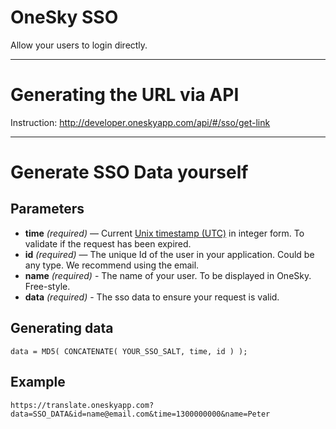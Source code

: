 # OneSky SSO
Allow your users to login directly.

***

# Generating the URL via API
Instruction: http://developer.oneskyapp.com/api/#/sso/get-link

***

# Generate SSO Data yourself

## Parameters
- **time** _(required)_ — Current [Unix timestamp (UTC)](http://en.wikipedia.org/wiki/Unix_time) in integer form. To validate if the request has been expired.
- **id** _(required)_ — The unique Id of the user in your application. Could be any type. We recommend using the email.
- **name** _(required)_ - The name of your user. To be displayed in OneSky. Free-style.
- **data** _(required)_ - The sso data to ensure your request is valid.

## Generating data
```code
data = MD5( CONCATENATE( YOUR_SSO_SALT, time, id ) );
```

## Example

    https://translate.oneskyapp.com?data=SSO_DATA&id=name@email.com&time=1300000000&name=Peter
